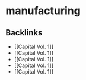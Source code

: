 # manufacturing



## Backlinks

-   [[Capital Vol. 1]]
-   [[Capital Vol. 1]]
-   [[Capital Vol. 1]]
-   [[Capital Vol. 1]]
-   [[Capital Vol. 1]]
